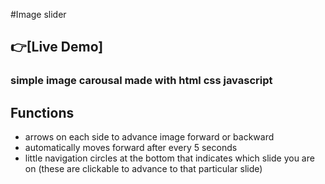 #Image slider 

## :point_right:[Live Demo]

### simple image carousal made with html css javascript

## Functions

- arrows on each side to advance image forward or backward
- automatically moves forward after every 5 seconds 
- little navigation circles at the bottom that indicates which slide you are on (these are clickable to advance to that particular slide)
